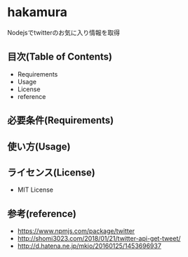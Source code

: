# hakamura
Nodejsでtwitterのお気に入り情報を取得


## 目次(Table of Contents)
* Requirements
* Usage
* License
* reference

## 必要条件(Requirements)


## 使い方(Usage)



## ライセンス(License)
* MIT License

## 参考(reference)
* https://www.npmjs.com/package/twitter
* http://shomi3023.com/2018/01/21/twitter-api-get-tweet/
* http://d.hatena.ne.jp/mkio/20160125/1453696937
